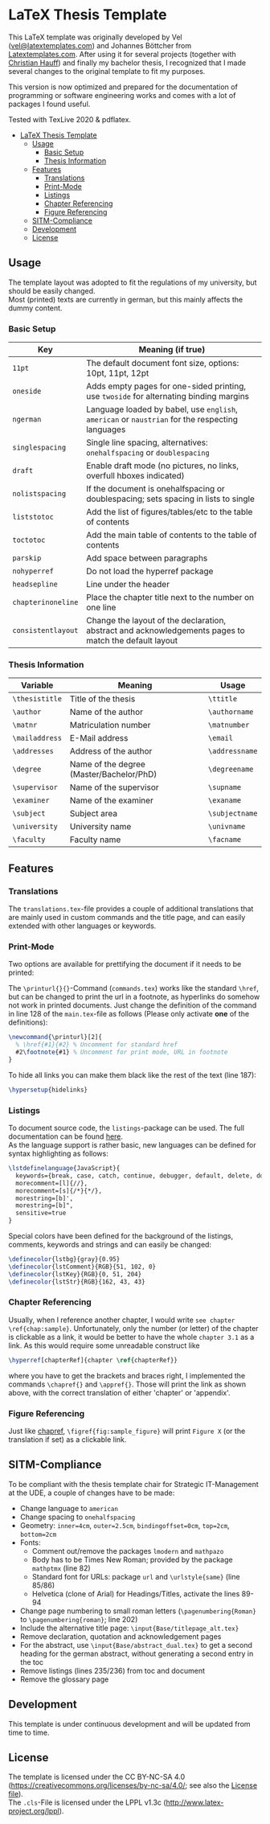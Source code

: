 # LaTeX Thesis Template

This LaTeX template was originally developed by Vel (vel@latextemplates.com) and Johannes Böttcher from [Latextemplates.com](http://www.latextemplates.com/template/masters-doctoral-thesis). After using it for several projects (together with [Christian Hauff](https://github.com/christianhauff)) and finally my bachelor thesis, I recognized that I made several changes to the original template to fit my purposes.

This version is now optimized and prepared for the documentation of programming or software engineering works and comes with a lot of packages I found useful.

Tested with TexLive 2020 & pdflatex.

- [LaTeX Thesis Template](#latex-thesis-template)
  - [Usage](#usage)
    - [Basic Setup](#basic-setup)
    - [Thesis Information](#thesis-information)
  - [Features](#features)
    - [Translations](#translations)
    - [Print-Mode](#print-mode)
    - [Listings](#listings)
    - [Chapter Referencing](#chapter-referencing)
    - [Figure Referencing](#figure-referencing)
  - [SITM-Compliance](#sitm-compliance)
  - [Development](#development)
  - [License](#license)

## Usage

The template layout was adopted to fit the regulations of my university, but should be easily changed.  
Most (printed) texts are currently in german, but this mainly affects the dummy content.

### Basic Setup

| Key                | Meaning (if true)                                                                                     |
| ------------------ | ----------------------------------------------------------------------------------------------------- |
| `11pt`             | The default document font size, options: 10pt, 11pt, 12pt                                             |
| `oneside`          | Adds empty pages for one-sided printing, use `twoside` for alternating binding margins                |
| `ngerman`          | Language loaded by babel, use `english`, `american` or `naustrian` for the respecting languages                   |
| `singlespacing`    | Single line spacing, alternatives: `onehalfspacing` or `doublespacing`                                |
| `draft`            | Enable draft mode (no pictures, no links, overfull hboxes indicated)                                  |
| `nolistspacing`    | If the document is onehalfspacing or doublespacing; sets spacing in lists to single                   |
| `liststotoc`       | Add the list of figures/tables/etc to the table of contents                                           |
| `toctotoc`         | Add the main table of contents to the table of contents                                               |
| `parskip`          | Add space between paragraphs                                                                          |
| `nohyperref`       | Do not load the hyperref package                                                                      |
| `headsepline`      | Line under the header                                                                                 |
| `chapterinoneline` | Place the chapter title next to the number on one line                                                |
| `consistentlayout` | Change the layout of the declaration, abstract and acknowledgements pages to match the default layout |

### Thesis Information

| Variable       | Meaning                                  | Usage          |
| -------------- | ---------------------------------------- | -------------- |
| `\thesistitle` | Title of the thesis                      | `\ttitle`      |
| `\author`      | Name of the author                       | `\authorname`  |
| `\matnr`      | Matriculation number                       | `\matnumber`  |
| `\mailaddress`      | E-Mail address                       | `\email`  |
| `\addresses`   | Address of the author                    | `\addressname` |
| `\degree`      | Name of the degree (Master/Bachelor/PhD) | `\degreename`  |
| `\supervisor`  | Name of the supervisor                   | `\supname`     |
| `\examiner`    | Name of the examiner                     | `\exaname`     |
| `\subject`     | Subject area                             | `\subjectname` |
| `\university`  | University name                          | `\univname`    |
| `\faculty`     | Faculty name                             | `\facname`     |

## Features

### Translations

The `translations.tex`-file provides a couple of additional translations that are mainly used in custom commands and the title page, and can easily extended with other languages or keywords.

### Print-Mode

Two options are available for prettifying the document if it needs to be printed:

The `\printurl{}{}`-Command (`commands.tex`) works like the standard `\href`, but can be changed to print the url in a footnote, as hyperlinks do somehow not work in printed documents. Just change the definition of the command in line 128 of the `main.tex`-file as follows (Please only activate **one** of the definitions):

```tex
\newcommand{\printurl}[2]{
  % \href{#1}{#2} % Uncomment for standard href
  #2\footnote{#1} % Uncomment for print mode, URL in footnote
}
```

To hide all links you can make them black like the rest of the text (line 187):

```tex
\hypersetup{hidelinks}
```

### Listings

To document source code, the `listings`-package can be used. The full documentation can be found [here](http://mirror.utexas.edu/ctan/macros/latex/contrib/listings/listings.pdf).  
As the language support is rather basic, new languages can be defined for syntax highlighting as follows:

```tex
\lstdefinelanguage{JavaScript}{
  keywords={break, case, catch, continue, debugger, default, delete, do, else, false, finally, for, function, if, in, instanceof, new, null, return, switch, this, throw, true, try, typeof, var, void, while, with},
  morecomment=[l]{//},
  morecomment=[s]{/*}{*/},
  morestring=[b]',
  morestring=[b]",
  sensitive=true
}
```

Special colors have been defined for the background of the listings, comments, keywords and strings and can easily be changed:

```tex
\definecolor{lstbg}{gray}{0.95}
\definecolor{lstComment}{RGB}{51, 102, 0}
\definecolor{lstKey}{RGB}{0, 51, 204}
\definecolor{lstStr}{RGB}{162, 43, 43}
```

### Chapter Referencing

Usually, when I reference another chapter, I would write `see chapter \ref{chap:sample}`. Unfortunately, only the number (or letter) of the chapter is clickable as a link, it would be better to have the whole `chapter 3.1` as a link. As this would require some unreadable construct like

```tex
\hyperref[chapterRef]{chapter \ref{chapterRef}}
```
where you have to get the brackets and braces right, I implemented the commands `\chapref{}` and `\appref{}`. Those will print the link as shown above, with the correct translation of either 'chapter' or 'appendix'.


### Figure Referencing

Just like [chapref](#chapter-referencing), `\figref{fig:sample_figure}` will print `Figure X` (or the translation if set) as a clickable link.


## SITM-Compliance

To be compliant with the thesis template chair for Strategic IT-Management at the UDE, a couple of changes have to be made:

- Change language to `american`
- Change spacing to `onehalfspacing`
- Geometry: `inner=4cm`, `outer=2.5cm`, `bindingoffset=0cm`, `top=2cm`, `bottom=2cm`
- Fonts:
  - Comment out/remove the packages `lmodern` and `mathpazo`
  - Body has to be Times New Roman; provided by the package `mathptmx` (line 82)
  - Standard font for URLs: package `url` and `\urlstyle{same}` (line 85/86)
  - Helvetica (clone of Arial) for Headings/Titles, activate the lines 89-94
- Change page numbering to small roman letters (`\pagenumbering{Roman}` to `\pagenumbering{roman}`; line 202)
- Include the alternative title page: `\input{Base/titlepage_alt.tex}`
- Remove declaration, quotation and acknowledgement pages
- For the abstract, use `\input{Base/abstract_dual.tex}` to get a second heading for the german abstract, without generating a second entry in the toc
- Remove listings (lines 235/236) from toc and document
- Remove the glossary page


## Development

This template is under continuous development and will be updated from time to time.

## License

The template is licensed under the CC BY-NC-SA 4.0 (https://creativecommons.org/licenses/by-nc-sa/4.0/; see also the [License file](LICENSE.md)).  
The `.cls`-File is licensed under the LPPL v1.3c (http://www.latex-project.org/lppl).
